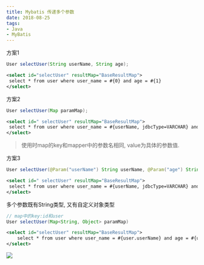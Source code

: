 ```yaml
---
title: Mybatis 传递多个参数
date: 2018-08-25
tags:
- Java
- MyBatis
---
```



方案1
```Java
User selectUser(String userName, String age);
```

```xml
<select id="selectUser" resultMap="BaseResultMap">
 select * from user where user_name = #{0} and age = #{1}
</select>
```

方案2
```Java
User selectUser(Map paramMap);
```

```xml
<select id=" selectUser" resultMap="BaseResultMap">
 select * from user where user_name = #{userName, jdbcType=VARCHAR} and age = #{age, jdbcType=VARCHAR}
</select>
```
> 使用时map的key和mapper中的参数名相同, value为具体的参数值.

方案3
```Java
User selectUser(@Param("userName") String userName, @Param("age") String age);
```

```xml
<select id=" selectUser" resultMap="BaseResultMap">
 select * from user where user_name = #{userName, jdbcType=VARCHAR} and age = #{age, jdbcType=VARCHAR}
</select> 
```

多个参数既有String类型, 又有自定义对象类型

```Java
// map中的key:id和user
User selectUser(Map<String, Object> paramMap)
```

```xml
<select id="selectUser" resultMap="BaseResultMap">
    select * from user where user_name = #{user.userName} and age = #{user.age} and id = #{id}
</select>
```


[![](https://static.segmentfault.com/v-5b1df2a7/global/img/creativecommons-cc.svg)](https://creativecommons.org/licenses/by-nc-nd/4.0/)
